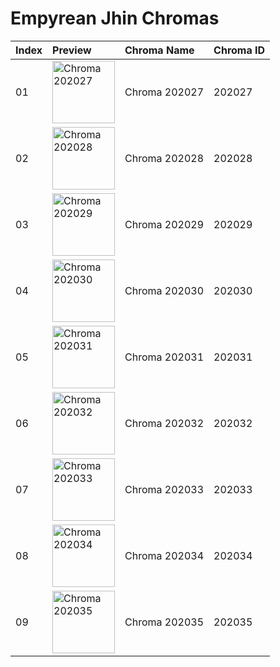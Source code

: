 # Empyrean Jhin Chromas

| Index | Preview | Chroma Name | Chroma ID |
|:---|:---|:---|:---|
| 01 | <img src='https://raw.communitydragon.org/latest/plugins/rcp-be-lol-game-data/global/default/v1/champion-chroma-images/202/202027.png' alt='Chroma 202027' width='100'> | Chroma 202027 | 202027 |
| 02 | <img src='https://raw.communitydragon.org/latest/plugins/rcp-be-lol-game-data/global/default/v1/champion-chroma-images/202/202028.png' alt='Chroma 202028' width='100'> | Chroma 202028 | 202028 |
| 03 | <img src='https://raw.communitydragon.org/latest/plugins/rcp-be-lol-game-data/global/default/v1/champion-chroma-images/202/202029.png' alt='Chroma 202029' width='100'> | Chroma 202029 | 202029 |
| 04 | <img src='https://raw.communitydragon.org/latest/plugins/rcp-be-lol-game-data/global/default/v1/champion-chroma-images/202/202030.png' alt='Chroma 202030' width='100'> | Chroma 202030 | 202030 |
| 05 | <img src='https://raw.communitydragon.org/latest/plugins/rcp-be-lol-game-data/global/default/v1/champion-chroma-images/202/202031.png' alt='Chroma 202031' width='100'> | Chroma 202031 | 202031 |
| 06 | <img src='https://raw.communitydragon.org/latest/plugins/rcp-be-lol-game-data/global/default/v1/champion-chroma-images/202/202032.png' alt='Chroma 202032' width='100'> | Chroma 202032 | 202032 |
| 07 | <img src='https://raw.communitydragon.org/latest/plugins/rcp-be-lol-game-data/global/default/v1/champion-chroma-images/202/202033.png' alt='Chroma 202033' width='100'> | Chroma 202033 | 202033 |
| 08 | <img src='https://raw.communitydragon.org/latest/plugins/rcp-be-lol-game-data/global/default/v1/champion-chroma-images/202/202034.png' alt='Chroma 202034' width='100'> | Chroma 202034 | 202034 |
| 09 | <img src='https://raw.communitydragon.org/latest/plugins/rcp-be-lol-game-data/global/default/v1/champion-chroma-images/202/202035.png' alt='Chroma 202035' width='100'> | Chroma 202035 | 202035 |
